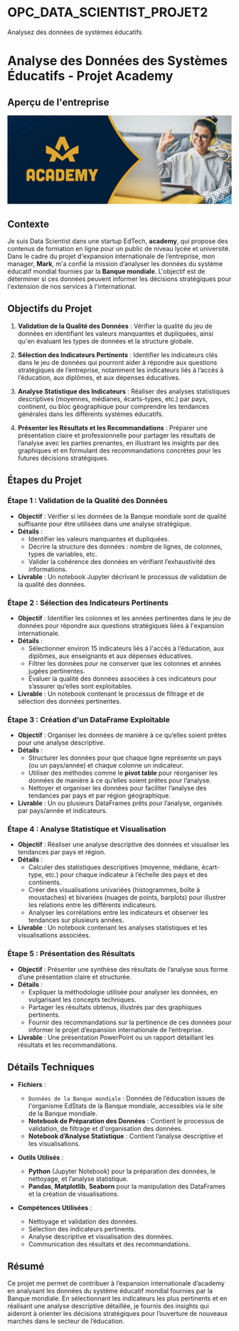 # OPC_DATA_SCIENTIST_PROJET2
Analysez des données de systèmes éducatifs


# Analyse des Données des Systèmes Éducatifs - Projet Academy

## Aperçu de l'entreprise

![Aperçu du site web](images/DS_projet_2.PNG)

## Contexte

Je suis Data Scientist dans une startup EdTech, **academy**, qui propose des contenus de formation en ligne pour un public de niveau lycée et université. Dans le cadre du projet d'expansion internationale de l’entreprise, mon manager, **Mark**, m'a confié la mission d’analyser les données du système éducatif mondial fournies par la **Banque mondiale**. L'objectif est de déterminer si ces données peuvent informer les décisions stratégiques pour l'extension de nos services à l'international.

## Objectifs du Projet

1. **Validation de la Qualité des Données** : Vérifier la qualité du jeu de données en identifiant les valeurs manquantes et dupliquées, ainsi qu'en évaluant les types de données et la structure globale.
   
2. **Sélection des Indicateurs Pertinents** : Identifier les indicateurs clés dans le jeu de données qui pourront aider à répondre aux questions stratégiques de l’entreprise, notamment les indicateurs liés à l’accès à l’éducation, aux diplômes, et aux dépenses éducatives.

3. **Analyse Statistique des Indicateurs** : Réaliser des analyses statistiques descriptives (moyennes, médianes, écarts-types, etc.) par pays, continent, ou bloc géographique pour comprendre les tendances générales dans les différents systèmes éducatifs.

4. **Présenter les Résultats et les Recommandations** : Préparer une présentation claire et professionnelle pour partager les résultats de l’analyse avec les parties prenantes, en illustrant les insights par des graphiques et en formulant des recommandations concrètes pour les futures décisions stratégiques.

## Étapes du Projet

### Étape 1 : Validation de la Qualité des Données

- **Objectif** : Vérifier si les données de la Banque mondiale sont de qualité suffisante pour être utilisées dans une analyse stratégique.
- **Détails** :
  - Identifier les valeurs manquantes et dupliquées.
  - Décrire la structure des données : nombre de lignes, de colonnes, types de variables, etc.
  - Valider la cohérence des données en vérifiant l’exhaustivité des informations.
- **Livrable** : Un notebook Jupyter décrivant le processus de validation de la qualité des données.

### Étape 2 : Sélection des Indicateurs Pertinents

- **Objectif** : Identifier les colonnes et les années pertinentes dans le jeu de données pour répondre aux questions stratégiques liées à l'expansion internationale.
- **Détails** :
  - Sélectionner environ 15 indicateurs liés à l'accès à l’éducation, aux diplômes, aux enseignants et aux dépenses éducatives.
  - Filtrer les données pour ne conserver que les colonnes et années jugées pertinentes.
  - Évaluer la qualité des données associées à ces indicateurs pour s’assurer qu’elles sont exploitables.
- **Livrable** : Un notebook contenant le processus de filtrage et de sélection des données pertinentes.

### Étape 3 : Création d'un DataFrame Exploitable

- **Objectif** : Organiser les données de manière à ce qu’elles soient prêtes pour une analyse descriptive.
- **Détails** :
  - Structurer les données pour que chaque ligne représente un pays (ou un pays/année) et chaque colonne un indicateur.
  - Utiliser des méthodes comme le **pivot table** pour réorganiser les données de manière à ce qu’elles soient prêtes pour l’analyse.
  - Nettoyer et organiser les données pour faciliter l’analyse des tendances par pays et par région géographique.
- **Livrable** : Un ou plusieurs DataFrames prêts pour l’analyse, organisés par pays/année et indicateurs.

### Étape 4 : Analyse Statistique et Visualisation

- **Objectif** : Réaliser une analyse descriptive des données et visualiser les tendances par pays et région.
- **Détails** :
  - Calculer des statistiques descriptives (moyenne, médiane, écart-type, etc.) pour chaque indicateur à l’échelle des pays et des continents.
  - Créer des visualisations univariées (histogrammes, boîte à moustaches) et bivariées (nuages de points, barplots) pour illustrer les relations entre les différents indicateurs.
  - Analyser les corrélations entre les indicateurs et observer les tendances sur plusieurs années.
- **Livrable** : Un notebook contenant les analyses statistiques et les visualisations associées.

### Étape 5 : Présentation des Résultats

- **Objectif** : Présenter une synthèse des résultats de l’analyse sous forme d’une présentation claire et structurée.
- **Détails** :
  - Expliquer la méthodologie utilisée pour analyser les données, en vulgarisant les concepts techniques.
  - Partager les résultats obtenus, illustrés par des graphiques pertinents.
  - Fournir des recommandations sur la pertinence de ces données pour informer le projet d’expansion internationale de l’entreprise.
- **Livrable** : Une présentation PowerPoint ou un rapport détaillant les résultats et les recommandations.

## Détails Techniques

- **Fichiers** :
  - `Données de la Banque mondiale` : Données de l’éducation issues de l'organisme EdStats de la Banque mondiale, accessibles via le site de la Banque mondiale.
  - **Notebook de Préparation des Données** : Contient le processus de validation, de filtrage et d'organisation des données.
  - **Notebook d’Analyse Statistique** : Contient l’analyse descriptive et les visualisations.

- **Outils Utilisés** :
  - **Python** (Jupyter Notebook) pour la préparation des données, le nettoyage, et l’analyse statistique.
  - **Pandas**, **Matplotlib**, **Seaborn** pour la manipulation des DataFrames et la création de visualisations.

- **Compétences Utilisées** :
  - Nettoyage et validation des données.
  - Sélection des indicateurs pertinents.
  - Analyse descriptive et visualisation des données.
  - Communication des résultats et des recommandations.

## Résumé

Ce projet me permet de contribuer à l’expansion internationale d’academy en analysant les données du système éducatif mondial fournies par la Banque mondiale. En sélectionnant les indicateurs les plus pertinents et en réalisant une analyse descriptive détaillée, je fournis des insights qui aideront à orienter les décisions stratégiques pour l’ouverture de nouveaux marchés dans le secteur de l’éducation.
